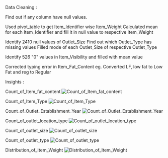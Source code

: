 Data Cleaning :

Find out if any column have null values.

Used pivot_table to get Item_Identifier wise Item_Weight
Calculated mean for each Item_Identifier and fill it in null value to respective Item_Weight

Identify 2410 null values of Outlet_Size
Find out which Outlet_Type has missing values
Filled mode of each Outlet_Size of respective Outlet_Type

Identify 526 "0" values in Item_Visibility and filled with mean value

Corrected typing error in Item_Fat_Content 
eg. Converted LF, low fat to Low Fat and reg to Regular




Insights :

Count_of_Item_fat_content
![Count_of_Item_fat_content](https://github.com/user-attachments/assets/6b55fd29-432c-4d9e-a03a-7f0d4edcfc9c)


Count_of_Item_Type
![Count_of_Item_Type](https://github.com/user-attachments/assets/68cb49da-a81a-49db-b4fb-9e63d9db34ea)

Count_of_Outlet_Establishment_Year
![Count_of_Outlet_Establishment_Year](https://github.com/user-attachments/assets/fd0a78c8-be88-4bb3-ac9d-b709636f07b3)

Count_of_outlet_location_type
![Count_of_outlet_location_type](https://github.com/user-attachments/assets/a0e20553-14cc-4813-bc10-f3a391ded881)

Count_of_outlet_size
![Count_of_outlet_size](https://github.com/user-attachments/assets/fa7080f8-3cf4-4ac1-9f0e-d525b5c61939)

Count_of_outlet_type
![Count_of_outlet_type](https://github.com/user-attachments/assets/af38993c-1574-44c2-9ef1-568e42a428bb)

Distribution_of_Item_Weight
![Distribution_of_Item_Weight](https://github.com/user-attachments/assets/09c14658-d49f-4d82-95ce-adfeaa28c901)
